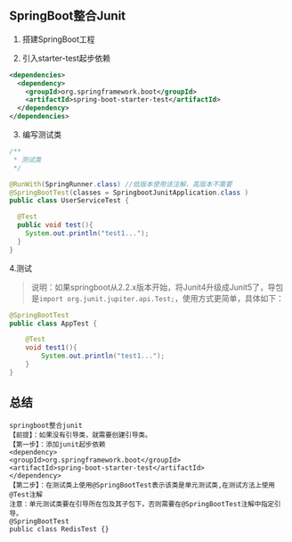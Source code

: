 ##  SpringBoot整合Junit

1. 搭建SpringBoot工程

2. 引入starter-test起步依赖


```xml
<dependencies>
  <dependency>
    <groupId>org.springframework.boot</groupId>
    <artifactId>spring-boot-starter-test</artifactId>
  </dependency>
</dependencies>
```

3. 编写测试类

```java
/**
 * 测试类
 */

@RunWith(SpringRunner.class) //低版本使用该注解，高版本不需要
@SpringBootTest(classes = SpringbootJunitApplication.class )
public class UserServiceTest {

  @Test
  public void test(){
    System.out.println("test1...");
  }
}
```

4.测试

> 说明：如果springboot从2.2.x版本开始，将Junit4升级成Junit5了，导包是`import org.junit.jupiter.api.Test;`，使用方式更简单，具体如下：

```java
@SpringBootTest
public class AppTest {

    @Test
    void test1(){
        System.out.println("test1...");
    }
}
```

## 总结
    springboot整合junit
    【前提】：如果没有引导类，就需要创建引导类。
    【第一步】：添加junit起步依赖
    <dependency>
    <groupId>org.springframework.boot</groupId>
    <artifactId>spring-boot-starter-test</artifactId>
    </dependency>
    【第二步】：在测试类上使用@SpringBootTest表示该类是单元测试类,在测试方法上使用@Test注解
    注意：单元测试类要在引导所在包及其子包下，否则需要在@SpringBootTest注解中指定引导。
    @SpringBootTest
    public class RedisTest {}